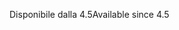 <span data-ttu-id="416d6-101">Disponibile dalla 4.5</span><span class="sxs-lookup"><span data-stu-id="416d6-101">Available since 4.5</span></span>